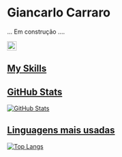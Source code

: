 
# Giancarlo Carraro
... Em construção ....

<img src="https://img.shields.io/static/v1?message=LinkedIn&logo=linkedin&label=&color=0077B5&logoColor=white&labelColor=&style=for-the-badge" height="22" alt="linkedin logo"  />
  <a href="https://www.linkedin.com/in/giancarlo-carraro-8306b486" target="_blank">
  

## My Skills


## GitHub Stats
![GitHub Stats](https://github-readme-stats.vercel.app/api?username=gcargeral&theme=solarized-light&border_color=30A3DC&show_icons=true&icon_color=30A3DC&)


## Linguagens mais usadas
![Top Langs](https://github-readme-stats-git-masterrstaa-rickstaa.vercel.app/api/top-langs/?username=gcargeral&theme=solarized-light&layout=compact&border_color=30A3DC)
